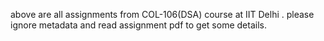 above are all assignments from   COL-106(DSA) course at IIT Delhi . please ignore metadata and read assignment pdf to get some details.
